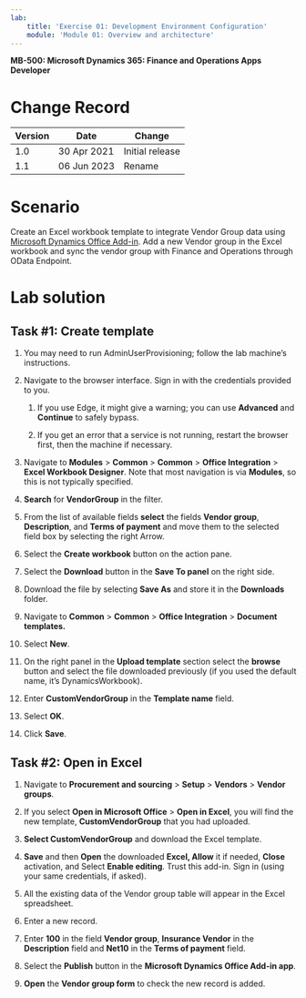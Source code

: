 ```yaml
---
lab:
    title: 'Exercise 01: Development Environment Configuration'
    module: 'Module 01: Overview and architecture'
---
```


**MB-500: Microsoft Dynamics 365: Finance and Operations Apps Developer**


Change Record
=============

| Version | Date        | Change                                                                                                                                                                                           |
|---------|-------------|--------------------------------------------------------------------------------------------------------------------------------------------------------------------------------------------------|
| 1.0     | 30 Apr 2021 | Initial release                                                                                                                                                                                  |
| 1.1     | 06 Jun 2023 | Rename                                                                                                                                                                                  |




Scenario
========

Create an Excel workbook template to integrate Vendor Group data using
[Microsoft Dynamics Office
Add-in](https://appsource.microsoft.com/en-us/product/office/wa104379629?tab=overview).
Add a new Vendor group in the Excel workbook and sync the vendor group with
Finance and Operations through OData Endpoint.

Lab solution
============

Task \#1: Create template
-------------------------

1.  You may need to run AdminUserProvisioning; follow the lab machine’s
    instructions.

2.  Navigate to the browser interface. Sign in with the credentials provided to
    you.

    1.  If you use Edge, it might give a warning; you can use **Advanced** and
        **Continue** to safely bypass.

    2.  If you get an error that a service is not running, restart the browser first, then the machine if necessary.

3.  Navigate to **Modules** \> **Common** \> **Common** \> **Office
    Integration** \> **Excel Workbook Designer**. Note that most navigation is
    via **Modules**, so this is not typically specified.

4.  **Search** for **VendorGroup** in the filter.

5.  From the list of available fields **select** the fields **Vendor group**,
    **Description**, and **Terms of payment** and move them to the selected
    field box by selecting the right Arrow.

6.  Select the **Create workbook** button on the action pane.

7.  Select the **Download** button in the **Save To panel** on the right side.

8.  Download the file by selecting **Save As** and store it in the **Downloads**
    folder.

9.  Navigate to **Common** \> **Common** \> **Office Integration** \> **Document templates.**

10. Select **New**.

11. On the right panel in the **Upload template** section select the **browse**
    button and select the file downloaded previously (if you used the default
    name, it’s DynamicsWorkbook).

12. Enter **CustomVendorGroup** in the **Template name** field.

13. Select **OK**.

14. Click **Save**.

Task \#2: Open in Excel
-----------------------

1.  Navigate to **Procurement and sourcing** \> **Setup** \> **Vendors** \>
    **Vendor groups**.

2.  If you select **Open in Microsoft Office** \> **Open in Excel**, you will
    find the new template, **CustomVendorGroup** that you had uploaded.

3.  **Select CustomVendorGroup** and download the Excel template.

4.  **Save** and then **Open** the downloaded **Excel, Allow** it if needed,
    **Close** activation, and Select **Enable editing**. Trust this add-in. Sign
    in (using your same credentials, if asked).

5.  All the existing data of the Vendor group table will appear in the Excel
    spreadsheet.

6.  Enter a new record.

7.  Enter **100** in the field **Vendor group**, **Insurance Vendor** in the
    **Description** field and **Net10** in the **Terms of payment** field.

8.  Select the **Publish** button in the **Microsoft Dynamics Office Add-in
    app**.

9.  **Open** the **Vendor group form** to check the new record is added.
